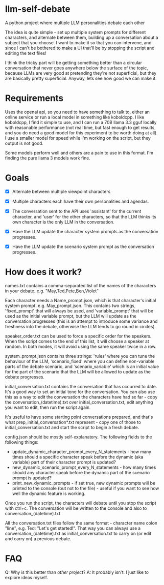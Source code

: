 # llm-self-debate
A python project where multiple LLM personalities debate each other

The idea is quite simple - set up multiple system prompts for different characters, and alternate between them, building up a conversation about a subject that you choose.  I want to make it so that you can intervene, and since I can't be bothered to make a UI that'll be by stopping the script and editing the text files!  

I think the tricky part will be getting something better than a circular conversation that never goes anywhere below the surface of the topic, because LLMs are very good at pretending they're not superficial, but they are basically pretty superficial.  Anyway, lets see how good we can make it.


# Requirements

Uses the openai api, so you need to have something to talk to, either an online service or run a local model in something like koboldcpp.  I like koboldcpp, I find it simple to use, and I can run a 70B llama 3.3 gguf locally with reasonable performance (not real time, but fast enough to get results, and you do need a good model for this experiment to be worth doing at all).  I use a smaller model for speed while I'm working on the script, but they output is not good.

Some models perform well and others are a pain to use in this format.  I'm finding the pure llama 3 models work fine.


# Goals

- [x] Alternate between multiple viewpoint characters.
- [x] Multiple characters each have their own personalities and agendas.
- [x] The conversation sent to the API uses 'assistant' for the current character, and 'user' for the other characters, so that the LLM thinks its own character is the only LLM in the conversation.
- [x] Have the LLM update the character system prompts as the conversation progresses.
- [x] Have the LLM update the scenario system prompt as the conversation progresses.


# How does it work?

names.txt contains a comma-separated list of the names of the characters in your debate.  e.g. "May,Ted,Pete,Ben,Violet"

Each character needs a Name_prompt.json, which is that character's initial system prompt.  e.g. May_prompt.json.  This contains two strings, 'fixed_prompt' that will always be used, and 'variable_prompt' that will be used as the initial variable prompt, but the LLM will update as the conversation progresses (this is an attempt to introduce some variance and freshness into the debate, otherwise the LLM tends to go round in circles). 

speaker_order.txt can be used to force a specific order for the speakers. When the script comes to the end of this list, it will choose a speaker at random. In both modes, it will avoid using the same speaker twice in a row.

system_prompt.json contains three strings: 'rules' where you can tune the behaviour of the LLM, 'scenario_fixed' where you can define non-variable parts of the debate scenario, and 'scenario_variable' which is an initial value for the part of the scenario that the LLM will be allowed to update as the debate progresses.

initial_conversation.txt contains the conversation that has occurred to date.  It's a good way to set an initial tone for the conversation.  You can also use this as a way to edit the conversation the characters have had so far - copy the conversation_(datetime).txt over initial_conversation.txt, edit anything you want to edit, then run the script again.

It's useful to have some starting point conversations prepared, and that's what prep_initial_conversation*.txt represent - copy one of those to initial_conversation.txt and start the script to begin a fresh debate.

config.json should be mostly self-explanatory.  The following fields to the following things:
- update_dynamic_character_prompt_every_N_statements - how many times should a specific character speak before the dynamic (aka variable) part of their character prompt is updated?
- new_dynamic_scenario_prompt_every_N_statements - how many times should any character speak before the dynamic part of the scenario prompt is updated?
- print_new_dynamic_prompts - if set true, new dynamic prompts will be printed to the console (but not to the file) - useful if you want to see how well the dynamic feature is working.

Once you run the script, the characters will debate until you stop the script with ctrl+c.  The conversation will be written to the console and also to conversation_(datetime).txt

All the conversation.txt files follow the same format - character name colon "line", e.g. Ted: "Let's get started!".  That way you can always use a conversation_(datetime).txt as initial_conversation.txt to carry on (or edit and carry on) a previous debate.


# FAQ

Q: Why is this better than *other project*?
A: It probably isn't.  I just like to explore ideas myself.

 
